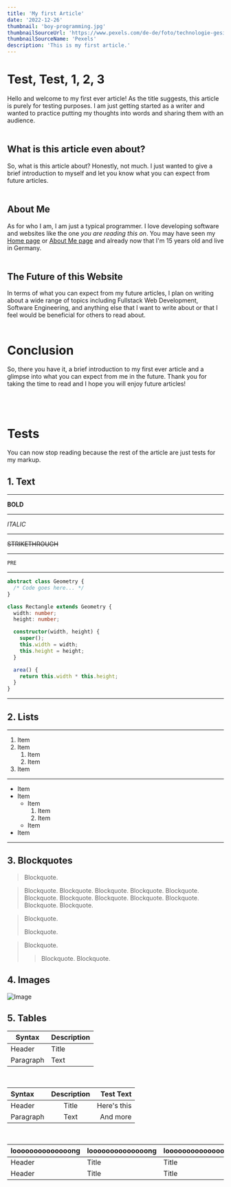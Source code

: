 ```yaml
---
title: 'My first Article'
date: '2022-12-26'
thumbnail: 'boy-programming.jpg'
thumbnailSourceUrl: 'https://www.pexels.com/de-de/foto/technologie-gesichtslos-computer-pc-4709289/'
thumbnailSourceName: 'Pexels'
description: 'This is my first article.'
---
```

# Test, Test, 1, 2, 3

Hello and welcome to my first ever article! As the title suggests, this article is purely for testing purposes. I am just getting started as a writer and wanted to practice putting my thoughts into words and sharing them with an audience.
<br />
<br />

##   What is this article even about?
So, what is this article about? Honestly, not much. I just wanted to give a brief introduction to myself and let you know what you can expect from future articles.
<br />
<br />

## About Me

As for who I am, I am just a typical programmer. I love developing software and websites like the one *you are reading this on*. You may have seen my [Home page](/) or [About Me page](/about) and already now that I'm 15 years old and live in Germany. 
<br />
<br />

## The Future of this Website
In terms of what you can expect from my future articles, I plan on writing about a wide range of topics including Fullstack Web Development, Software Engineering, and anything else that I want to write about or that I feel would be beneficial for others to read about.
<br />
<br />

# Conclusion
So, there you have it, a brief introduction to my first ever article and a glimpse into what you can expect from me in the future. Thank you for taking the time to read and I hope you will enjoy future articles!
<br />
<br />
<br />
<br />

# Tests
You can now stop reading because the rest of the article are just tests for my markup.

## 1. Text
___
**BOLD**
___
*ITALIC*
___
~~STRIKETHROUGH~~
___
`PRE`
___
``` ts
abstract class Geometry {
  /* Code goes here... */
}

class Rectangle extends Geometry {
  width: number; 
  height: number; 

  constructor(width, height) {
    super();
    this.width = width;
    this.height = height;
  }

  area() {
    return this.width * this.height;
  }
}
```
___

## 2. Lists
___
1. Item
2. Item
    1. Item
    2. Item
3. Item
___
- Item
- Item
    - Item
        1. Item
        2. Item
    - Item
- Item
___

## 3. Blockquotes
> Blockquote.

> Blockquote. Blockquote. Blockquote. Blockquote. Blockquote. Blockquote. Blockquote. Blockquote. Blockquote. Blockquote. Blockquote. Blockquote. 

> Blockquote.
>
> Blockquote.

> Blockquote.
>
>> Blockquote. Blockquote.

## 4. Images
![Image](https://images.pexels.com/photos/879109/pexels-photo-879109.jpeg?auto=compress&cs=tinysrgb&w=1260&h=750&dpr=1)

## 5. Tables
| Syntax | Description |
| --- | ----------- |
| Header | Title |
| Paragraph | Text |

<br/>

| Syntax      | Description | Test Text     |
| :---        |    :----:   |          ---: |
| Header      | Title       | Here's this   |
| Paragraph   | Text        | And more      |

<br/>

| loooooooooooooong | loooooooooooooong | loooooooooooooong | loooooooooooooong | loooooooooooooong | loooooooooooooong |
| ----------------- | ----------------- | ----------------- | ----------------- | ----------------- | ----------------- |
| Header | Title | Title | Title | Title | Title |
| Header | Title | Title | Title | Title | Title |

